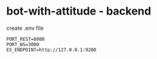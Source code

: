 # bot-with-attitude - backend

create .env file

```
PORT_REST=8000
PORT_WS=3000
ES_ENDPOINT=http://127.0.0.1:9200
```

